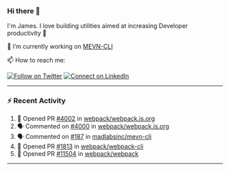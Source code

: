 ### Hi there 👋

I'm James. I love building utilities aimed at increasing Developer productivity :raised_hands: 

🔭 I’m currently working on [MEVN-CLI](https://github.com/madlabsinc/mevn-cli)

📫 How to reach me:

[![Follow on Twitter](https://img.shields.io/badge/--twitter?label=Twitter&logo=Twitter&style=social)](https://twitter.com/james_madhacks) [![Connect on LinkedIn](https://img.shields.io/badge/--linkedin?label=LinkedIn&logo=LinkedIn&style=social)](https://www.linkedin.com/in/jamesgeorge007)

---

### :zap: Recent Activity

<!--START_SECTION:activity-->
1. 💪 Opened PR [#4002](https://github.com//webpack/webpack.js.org/pull/4002) in [webpack/webpack.js.org](https://github.com//webpack/webpack.js.org)
2. 🗣 Commented on [#4000](https://github.com//webpack/webpack.js.org/issues/4000) in [webpack/webpack.js.org](https://github.com//webpack/webpack.js.org)
3. 🗣 Commented on [#187](https://github.com//madlabsinc/mevn-cli/issues/187) in [madlabsinc/mevn-cli](https://github.com//madlabsinc/mevn-cli)
4. 💪 Opened PR [#1813](https://github.com//webpack/webpack-cli/pull/1813) in [webpack/webpack-cli](https://github.com//webpack/webpack-cli)
5. 💪 Opened PR [#11504](https://github.com//webpack/webpack/pull/11504) in [webpack/webpack](https://github.com//webpack/webpack)
<!--END_SECTION:activity-->

---

<!--
**jamesgeorge007/jamesgeorge007** is a ✨ _special_ ✨ repository because its `README.md` (this file) appears on your GitHub profile.

Here are some ideas to get you started:

- 🌱 I’m currently learning ...
- 👯 I’m looking to collaborate on ...
- 🤔 I’m looking for help with ...
- 💬 Ask me about ...
- 😄 Pronouns: ...
- ⚡ Fun fact: ...
-->
